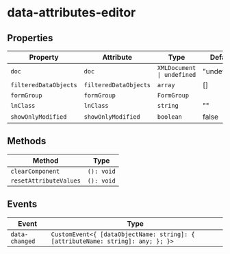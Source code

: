 # data-attributes-editor

## Properties

| Property              | Attribute             | Type                       | Default     |
|-----------------------|-----------------------|----------------------------|-------------|
| `doc`                 | `doc`                 | `XMLDocument \| undefined` | "undefined" |
| `filteredDataObjects` | `filteredDataObjects` | `array`                    | []          |
| `formGroup`           | `formGroup`           | `FormGroup`                |             |
| `lnClass`             | `lnClass`             | `string`                   | ""          |
| `showOnlyModified`    | `showOnlyModified`    | `boolean`                  | false       |

## Methods

| Method                 | Type       |
|------------------------|------------|
| `clearComponent`       | `(): void` |
| `resetAttributeValues` | `(): void` |

## Events

| Event          | Type                                             |
|----------------|--------------------------------------------------|
| `data-changed` | `CustomEvent<{ [dataObjectName: string]: { [attributeName: string]: any; }; }>` |
